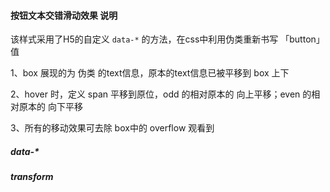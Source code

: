 #### 按钮文本交错滑动效果 说明

该样式采用了H5的自定义 `data-*` 的方法，在css中利用伪类重新书写 「button」 值

1、box 展现的为 伪类 的text信息，原本的text信息已被平移到 box 上下

2、hover 时，定义 span 平移到原位，odd 的相对原本的 向上平移；even 的相对原本的 向下平移

3、所有的移动效果可去除 box中的 overflow 观看到

##### data-*


##### transform


